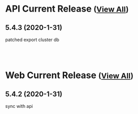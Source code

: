 
# API Current Release <small>([View All](/API.md))</small>
## 5.4.3 (2020-1-31)
patched export cluster db

<br><br>
# Web Current Release <small>([View All](/Web.md))</small>
## 5.4.2 (2020-1-31)
sync with api

  